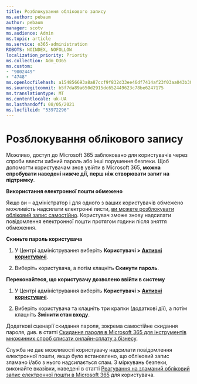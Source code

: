 ```yaml
---
title: Розблокування облікового запису
ms.author: pebaum
author: pebaum
manager: scotv
ms.audience: Admin
ms.topic: article
ms.service: o365-administration
ROBOTS: NOINDEX, NOFOLLOW
localization_priority: Priority
ms.collection: Adm_O365
ms.custom:
- "9002449"
- "4748"
ms.openlocfilehash: a154856693a8a87ccf9f832d33ee46df7414af23f03aa043b38e6a6c64d5ebaa
ms.sourcegitcommit: b5f7da89a650d2915dc652449623c78be6247175
ms.translationtype: MT
ms.contentlocale: uk-UA
ms.lasthandoff: 08/05/2021
ms.locfileid: "53972296"
---
```

# <a name="unlocking-an-account"></a>Розблокування облікового запису

Можливо, доступ до Microsoft 365 заблоковано для користувачів через спроби ввести хибний пароль або інші порушення безпеки. Щоб допомогти користувачам знов увійти в Microsoft 365, **можна спробувати наведені нижче дії, перш ніж створювати запит на підтримку**. 

**Використання електронної пошти обмежено**

Якщо ви – адміністратор і для одного з ваших користувачів обмежено можливість надсилати електронні листи, [ви можете розблокувати обліковий запис самостійно](/microsoft-365/security/office-365-security/removing-user-from-restricted-users-portal-after-spam). Користувач зможе знову надсилати повідомлення електронної пошти протягом години після зняття обмеження.

**Скиньте пароль користувача**

1. У Центрі адміністрування виберіть **Користувачі > [Активні користувачі](https://admin.microsoft.com/Adminportal/Home?source=applauncher#/users)**.

2. Виберіть користувача, а потім клацніть **Скинути пароль**.

**Переконайтеся, що користувачу дозволено ввійти в систему**

1. У Центрі адміністрування виберіть **Користувачі > [Активні користувачі](https://admin.microsoft.com/Adminportal/Home?source=applauncher#/users)**.

2. Виберіть користувача та клацніть три крапки (додаткові дії), а потім клацніть **Змінити стан входу**.

Додаткові сценарії скидання пароля, зокрема самостійне скидання пароля, див. в статті [Скидання пароля в Microsoft 365 для інструментів множинних спроб списати онлайн-сплату з бізнесу](/microsoft-365/admin/add-users/reset-passwords).

Служба не дає можливості користувачу надсилати повідомлення електронної пошти, якщо було встановлено, що обліковий запис зламано і/або з нього надсилається спам. З міркувань безпеки, виконайте вказівки, наведені в статті [Реагування на зламаний обліковий запис електронної пошти в Microsoft 365](/microsoft-365/security/office-365-security/responding-to-a-compromised-email-account) для користувача.
